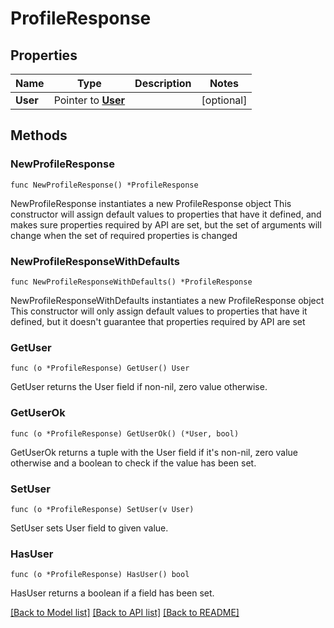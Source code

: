 # ProfileResponse

## Properties

Name | Type | Description | Notes
------------ | ------------- | ------------- | -------------
**User** | Pointer to [**User**](User.md) |  | [optional] 

## Methods

### NewProfileResponse

`func NewProfileResponse() *ProfileResponse`

NewProfileResponse instantiates a new ProfileResponse object
This constructor will assign default values to properties that have it defined,
and makes sure properties required by API are set, but the set of arguments
will change when the set of required properties is changed

### NewProfileResponseWithDefaults

`func NewProfileResponseWithDefaults() *ProfileResponse`

NewProfileResponseWithDefaults instantiates a new ProfileResponse object
This constructor will only assign default values to properties that have it defined,
but it doesn't guarantee that properties required by API are set

### GetUser

`func (o *ProfileResponse) GetUser() User`

GetUser returns the User field if non-nil, zero value otherwise.

### GetUserOk

`func (o *ProfileResponse) GetUserOk() (*User, bool)`

GetUserOk returns a tuple with the User field if it's non-nil, zero value otherwise
and a boolean to check if the value has been set.

### SetUser

`func (o *ProfileResponse) SetUser(v User)`

SetUser sets User field to given value.

### HasUser

`func (o *ProfileResponse) HasUser() bool`

HasUser returns a boolean if a field has been set.


[[Back to Model list]](../README.md#documentation-for-models) [[Back to API list]](../README.md#documentation-for-api-endpoints) [[Back to README]](../README.md)


